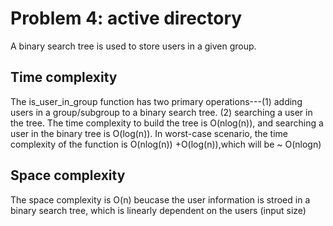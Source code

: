 Problem 4: active directory
=============================
A binary search tree is used to store users in a given group. 

Time complexity
------------------
The is_user_in_group function has two primary operations---(1) adding users in a group/subgroup to a binary search tree. (2) searching a user in the tree.  The time complexity to build the tree is O(nlog(n)), and searching a user in the binary tree is O(log(n)). In worst-case scenario, the time complexity of the function is O(nlog(n)) +O(log(n)),which will be ~ O(nlogn)

Space complexity
------------------
The space complexity is O(n) beucase the user information is stroed in a binary search tree, which is linearly dependent on the users (input size)
